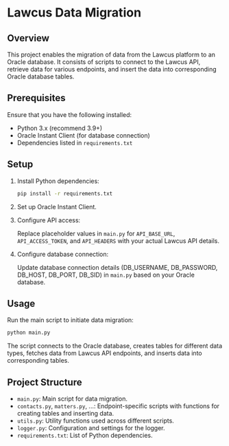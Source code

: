# Lawcus Data Migration

## Overview

This project enables the migration of data from the Lawcus platform to an Oracle database. It consists of scripts to
connect to the Lawcus API, retrieve data for various endpoints, and insert the data into corresponding Oracle database
tables.

## Prerequisites

Ensure that you have the following installed:

- Python 3.x (recommend 3.9+)
- Oracle Instant Client (for database connection)
- Dependencies listed in `requirements.txt`

## Setup

1. Install Python dependencies:

   ```bash
   pip install -r requirements.txt
   ```

2. Set up Oracle Instant Client.

3. Configure API access:

   Replace placeholder values in `main.py` for `API_BASE_URL`, `API_ACCESS_TOKEN`, and `API_HEADERS` with your actual
   Lawcus API details.

4. Configure database connection:

   Update database connection details (DB_USERNAME, DB_PASSWORD, DB_HOST, DB_PORT, DB_SID) in `main.py` based on your
   Oracle database.

## Usage

Run the main script to initiate data migration:

```bash
python main.py
```

The script connects to the Oracle database, creates tables for different data types, fetches data from Lawcus API
endpoints, and inserts data into corresponding tables.

## Project Structure

- `main.py`: Main script for data migration.
- `contacts.py`, `matters.py`, ...: Endpoint-specific scripts with functions for creating tables and inserting data.
- `utils.py`: Utility functions used across different scripts.
- `logger.py`: Configuration and settings for the logger.
- `requirements.txt`: List of Python dependencies.
